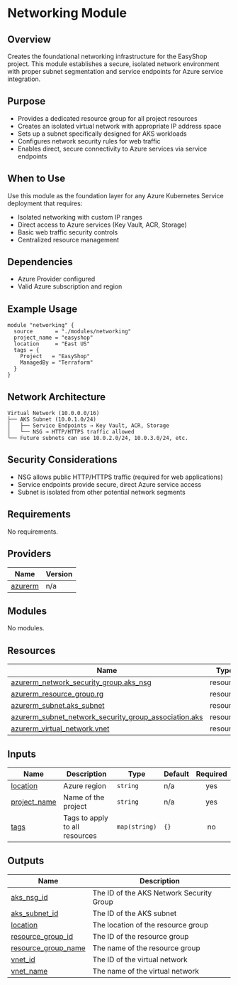 # Networking Module

## Overview
Creates the foundational networking infrastructure for the EasyShop project. This module establishes a secure, isolated network environment with proper subnet segmentation and service endpoints for Azure service integration.

## Purpose
- Provides a dedicated resource group for all project resources
- Creates an isolated virtual network with appropriate IP address space
- Sets up a subnet specifically designed for AKS workloads
- Configures network security rules for web traffic
- Enables direct, secure connectivity to Azure services via service endpoints

## When to Use
Use this module as the foundation layer for any Azure Kubernetes Service deployment that requires:
- Isolated networking with custom IP ranges
- Direct access to Azure services (Key Vault, ACR, Storage)
- Basic web traffic security controls
- Centralized resource management

## Dependencies
- Azure Provider configured
- Valid Azure subscription and region

## Example Usage
```hcl
module "networking" {
  source       = "./modules/networking"
  project_name = "easyshop"
  location     = "East US"
  tags = {
    Project   = "EasyShop"
    ManagedBy = "Terraform"
  }
}
```

## Network Architecture
```
Virtual Network (10.0.0.0/16)
├── AKS Subnet (10.0.1.0/24)
│   ├── Service Endpoints → Key Vault, ACR, Storage
│   └── NSG → HTTP/HTTPS traffic allowed
└── Future subnets can use 10.0.2.0/24, 10.0.3.0/24, etc.
```

## Security Considerations
- NSG allows public HTTP/HTTPS traffic (required for web applications)
- Service endpoints provide secure, direct Azure service access
- Subnet is isolated from other potential network segments

<!-- BEGIN_TF_DOCS -->
## Requirements

No requirements.

## Providers

| Name | Version |
|------|---------|
| <a name="provider_azurerm"></a> [azurerm](#provider\_azurerm) | n/a |

## Modules

No modules.

## Resources

| Name | Type |
|------|------|
| [azurerm_network_security_group.aks_nsg](https://registry.terraform.io/providers/hashicorp/azurerm/latest/docs/resources/network_security_group) | resource |
| [azurerm_resource_group.rg](https://registry.terraform.io/providers/hashicorp/azurerm/latest/docs/resources/resource_group) | resource |
| [azurerm_subnet.aks_subnet](https://registry.terraform.io/providers/hashicorp/azurerm/latest/docs/resources/subnet) | resource |
| [azurerm_subnet_network_security_group_association.aks](https://registry.terraform.io/providers/hashicorp/azurerm/latest/docs/resources/subnet_network_security_group_association) | resource |
| [azurerm_virtual_network.vnet](https://registry.terraform.io/providers/hashicorp/azurerm/latest/docs/resources/virtual_network) | resource |

## Inputs

| Name | Description | Type | Default | Required |
|------|-------------|------|---------|:--------:|
| <a name="input_location"></a> [location](#input\_location) | Azure region | `string` | n/a | yes |
| <a name="input_project_name"></a> [project\_name](#input\_project\_name) | Name of the project | `string` | n/a | yes |
| <a name="input_tags"></a> [tags](#input\_tags) | Tags to apply to all resources | `map(string)` | `{}` | no |

## Outputs

| Name | Description |
|------|-------------|
| <a name="output_aks_nsg_id"></a> [aks\_nsg\_id](#output\_aks\_nsg\_id) | The ID of the AKS Network Security Group |
| <a name="output_aks_subnet_id"></a> [aks\_subnet\_id](#output\_aks\_subnet\_id) | The ID of the AKS subnet |
| <a name="output_location"></a> [location](#output\_location) | The location of the resource group |
| <a name="output_resource_group_id"></a> [resource\_group\_id](#output\_resource\_group\_id) | The ID of the resource group |
| <a name="output_resource_group_name"></a> [resource\_group\_name](#output\_resource\_group\_name) | The name of the resource group |
| <a name="output_vnet_id"></a> [vnet\_id](#output\_vnet\_id) | The ID of the virtual network |
| <a name="output_vnet_name"></a> [vnet\_name](#output\_vnet\_name) | The name of the virtual network |
<!-- END_TF_DOCS -->